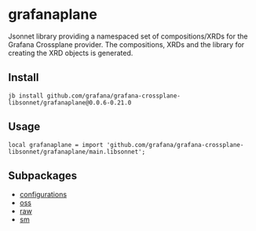 # grafanaplane

Jsonnet library providing a namespaced set of compositions/XRDs for the Grafana Crossplane provider. The compositions, XRDs and the library for creating the XRD objects is generated.

## Install

```
jb install github.com/grafana/grafana-crossplane-libsonnet/grafanaplane@0.0.6-0.21.0
```

## Usage

```jsonnet
local grafanaplane = import 'github.com/grafana/grafana-crossplane-libsonnet/grafanaplane/main.libsonnet';
```


## Subpackages

* [configurations](configurations.md)
* [oss](oss/index.md)
* [raw](raw/index.md)
* [sm](sm/index.md)
